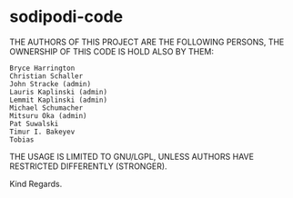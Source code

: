 # sodipodi-code

THE AUTHORS OF THIS PROJECT ARE THE FOLLOWING PERSONS, THE OWNERSHIP OF THIS CODE IS HOLD ALSO BY THEM:

    Bryce Harrington
    Christian Schaller
    John Stracke (admin)
    Lauris Kaplinski (admin)
    Lemmit Kaplinski (admin)
    Michael Schumacher
    Mitsuru Oka (admin)
    Pat Suwalski
    Timur I. Bakeyev
    Tobias

THE USAGE IS LIMITED TO GNU/LGPL, UNLESS AUTHORS HAVE RESTRICTED DIFFERENTLY (STRONGER).

Kind Regards.
